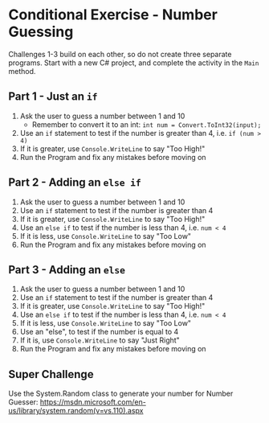 # Conditional Exercise - Number Guessing
Challenges 1-3 build on each other, so do not create three separate programs. Start with a new C# project, and complete the activity in the `Main` method.

## Part 1 - Just an `if`
1. Ask the user to guess a number between 1 and 10
	- Remember to convert it to an int: `int num = Convert.ToInt32(input);`
1. Use an `if` statement to test if the number is greater than 4, i.e. `if (num > 4)`
1. If it is greater, use `Console.WriteLine` to say "Too High!"
1. Run the Program and fix any mistakes before moving on

## Part 2 - Adding an `else if`
1. Ask the user to guess a number between 1 and 10
1. Use an `if` statement to test if the number is greater than 4
1. If it is greater, use `Console.WriteLine` to say "Too High!"
1. Use an `else if` to test if the number is less than 4, i.e. `num < 4`
1. If it is less, use `Console.WriteLine` to say "Too Low"
1. Run the Program and fix any mistakes before moving on

## Part 3 - Adding an `else`
1. Ask the user to guess a number between 1 and 10
1. Use an `if` statement to test if the number is greater than 4
1. If it is greater, use `Console.WriteLine` to say "Too High!"
1. Use an `else if` to test if the number is less than 4, i.e. `num < 4`
1. If it is less, use `Console.WriteLine` to say "Too Low"
1. Use an "else", to test if the number is equal to 4
1. If it is, use `Console.WriteLine` to say "Just Right"
1. Run the Program and fix any mistakes before moving on

## Super Challenge
Use the System.Random class to generate your number for Number Guesser:
https://msdn.microsoft.com/en-us/library/system.random(v=vs.110).aspx
